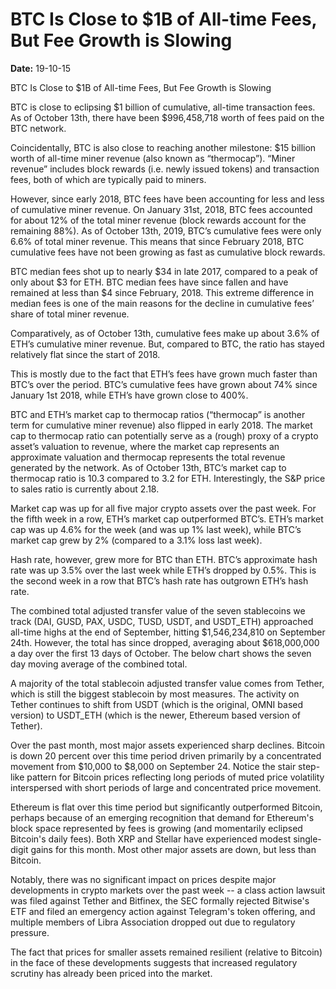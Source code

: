 # BTC Is Close to $1B of All-time Fees, But Fee Growth is Slowing

**Date:** 19-10-15

BTC Is Close to $1B of All-time Fees, But Fee Growth is Slowing

BTC is close to eclipsing $1 billion of cumulative, all-time transaction fees. As of October 13th, there have been $996,458,718 worth of fees paid on the BTC network.

Coincidentally, BTC is also close to reaching another milestone: $15 billion worth of all-time miner revenue (also known as “thermocap”). “Miner revenue” includes block rewards (i.e. newly issued tokens) and transaction fees, both of which are typically paid to miners.

However, since early 2018, BTC fees have been accounting for less and less of cumulative miner revenue. On January 31st, 2018, BTC fees accounted for about 12% of the total miner revenue (block rewards account for the remaining 88%). As of October 13th, 2019, BTC’s cumulative fees were only 6.6% of total miner revenue. This means that since February 2018, BTC cumulative fees have not been growing as fast as cumulative block rewards.

BTC median fees shot up to nearly $34 in late 2017, compared to a peak of only about $3 for ETH. BTC median fees have since fallen and have remained at less than $4 since February, 2018. This extreme difference in median fees is one of the main reasons for the decline in cumulative fees’ share of total miner revenue.

Comparatively, as of October 13th, cumulative fees make up about 3.6% of ETH’s cumulative miner revenue. But, compared to BTC, the ratio has stayed relatively flat since the start of 2018.

This is mostly due to the fact that ETH’s fees have grown much faster than BTC’s over the period. BTC’s cumulative fees have grown about 74% since January 1st 2018, while ETH’s have grown close to 400%.

BTC and ETH’s market cap to thermocap ratios (“thermocap” is another term for cumulative miner revenue) also flipped in early 2018. The market cap to thermocap ratio can potentially serve as a (rough) proxy of a crypto asset’s valuation to revenue, where the market cap represents an approximate valuation and thermocap represents the total revenue generated by the network. As of October 13th, BTC’s market cap to thermocap ratio is 10.3 compared to 3.2 for ETH. Interestingly, the S&P price to sales ratio is currently about 2.18.

Market cap was up for all five major crypto assets over the past week. For the fifth week in a row, ETH’s market cap outperformed BTC’s. ETH’s market cap was up 4.6% for the week (and was up 1% last week), while BTC’s market cap grew by 2% (compared to a 3.1% loss last week).

Hash rate, however, grew more for BTC than ETH. BTC’s approximate hash rate was up 3.5% over the last week while ETH’s dropped by 0.5%. This is the second week in a row that BTC’s hash rate has outgrown ETH’s hash rate.

The combined total adjusted transfer value of the seven stablecoins we track (DAI, GUSD, PAX, USDC, TUSD, USDT, and USDT_ETH) approached all-time highs at the end of September, hitting $1,546,234,810 on September 24th. However, the total has since dropped, averaging about $618,000,000 a day over the first 13 days of October. The below chart shows the seven day moving average of the combined total.

A majority of the total stablecoin adjusted transfer value comes from Tether, which is still the biggest stablecoin by most measures. The activity on Tether continues to shift from USDT (which is the original, OMNI based version) to USDT_ETH (which is the newer, Ethereum based version of Tether).

Over the past month, most major assets experienced sharp declines. Bitcoin is down 20 percent over this time period driven primarily by a concentrated movement from $10,000 to $8,000 on September 24. Notice the stair step-like pattern for Bitcoin prices reflecting long periods of muted price volatility interspersed with short periods of large and concentrated price movement.

Ethereum is flat over this time period but significantly outperformed Bitcoin, perhaps because of an emerging recognition that demand for Ethereum's block space represented by fees is growing (and momentarily eclipsed Bitcoin's daily fees). Both XRP and Stellar have experienced modest single-digit gains for this month. Most other major assets are down, but less than Bitcoin.

Notably, there was no significant impact on prices despite major developments in crypto markets over the past week -- a class action lawsuit was filed against Tether and Bitfinex, the SEC formally rejected Bitwise's ETF and filed an emergency action against Telegram's token offering, and multiple members of Libra Association dropped out due to regulatory pressure.

The fact that prices for smaller assets remained resilient (relative to Bitcoin) in the face of these developments suggests that increased regulatory scrutiny has already been priced into the market.
